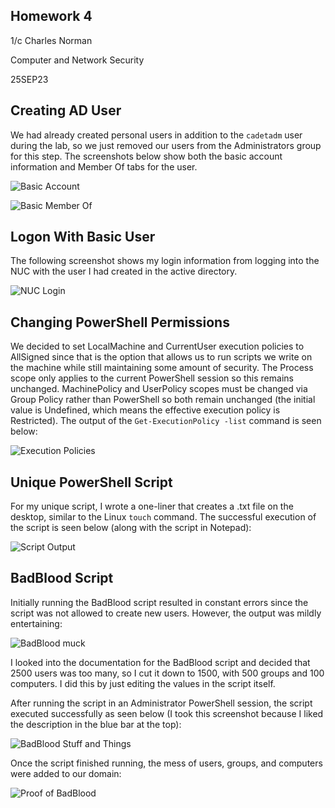 ## Homework 4
1/c Charles Norman

Computer and Network Security

25SEP23

## Creating AD User
We had already created personal users in addition to the `cadetadm` user during the lab, so we just removed our users from the Administrators group for this step.
The screenshots below show both the basic account information and Member Of tabs for the user.

![Basic Account](https://github.com/ns5sonny/norman-CNS-Lab-23/blob/main/Homework%204/Basic%20Account.png)

![Basic Member Of](https://github.com/ns5sonny/norman-CNS-Lab-23/blob/main/Homework%204/Basic%20Member%20Of.png)

## Logon With Basic User
The following screenshot shows my login information from logging into the NUC with the user I had created in the active directory. 

![NUC Login](https://github.com/ns5sonny/norman-CNS-Lab-23/blob/main/Homework%204/NUC%20User%20Account.png)

## Changing PowerShell Permissions
We decided to set LocalMachine and CurrentUser execution policies to AllSigned since that is the option that allows us to run scripts we write on the machine while still maintaining some amount of security. The Process scope only applies to the current PowerShell session so this remains unchanged. MachinePolicy and UserPolicy scopes must be changed via Group Policy rather than PowerShell so both remain unchanged (the initial value is Undefined, which means the effective execution policy is Restricted).
The output of the `Get-ExecutionPolicy -list` command is seen below:

![Execution Policies](https://github.com/ns5sonny/norman-CNS-Lab-23/blob/main/Homework%204/ExecutionPolicy.png)

## Unique PowerShell Script
For my unique script, I wrote a one-liner that creates a .txt file on the desktop, similar to the Linux `touch` command. The successful execution of the script is seen below (along with the script in Notepad):

![Script Output](https://github.com/ns5sonny/norman-CNS-Lab-23/blob/main/Homework%204/ScriptOutput.png)

## BadBlood Script
Initially running the BadBlood script resulted in constant errors since the script was not allowed to create new users. However, the output was mildly entertaining:

![BadBlood muck](https://github.com/ns5sonny/norman-CNS-Lab-23/blob/main/Homework%204/badblood%20muck.png)

I looked into the documentation for the BadBlood script and decided that 2500 users was too many, so I cut it down to 1500, with 500 groups and 100 computers. I did this by just editing the values in the script itself.

After running the script in an Administrator PowerShell session, the script executed successfully as seen below (I took this screenshot because I liked the description in the blue bar at the top):

![BadBlood Stuff and Things](https://github.com/ns5sonny/norman-CNS-Lab-23/blob/main/Homework%204/BadBlood%20stuff%20and%20things.png)

Once the script finished running, the mess of users, groups, and computers were added to our domain:

![Proof of BadBlood](https://github.com/ns5sonny/norman-CNS-Lab-23/blob/main/Homework%204/Proof%20of%20BadBlood.png)

